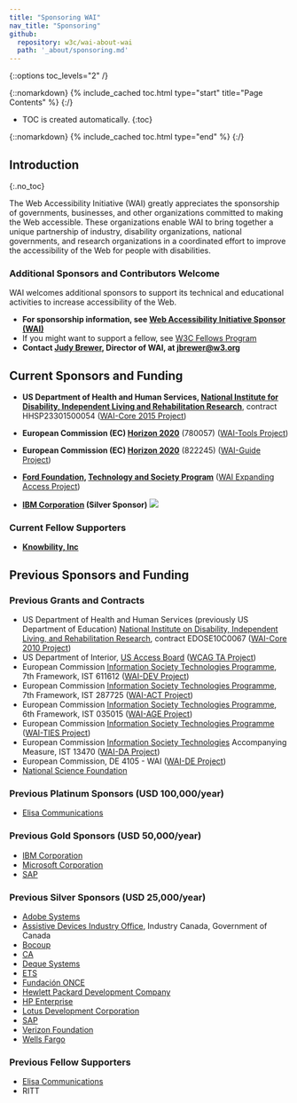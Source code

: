 ```yaml
---
title: "Sponsoring WAI"
nav_title: "Sponsoring"
github:
  repository: w3c/wai-about-wai
  path: '_about/sponsoring.md'
---
```


{::options toc_levels="2" /}

{::nomarkdown}
{% include_cached toc.html type="start" title="Page Contents" %}
{:/}

-   TOC is created automatically.
{:toc}

{::nomarkdown}
{% include_cached toc.html type="end" %}
{:/}

## Introduction
{:.no_toc}

The Web Accessibility Initiative (WAI) greatly appreciates the
sponsorship of governments, businesses, and other organizations
committed to making the Web accessible. These organizations enable WAI
to bring together a unique partnership of industry, disability
organizations, national governments, and research organizations in a
coordinated effort to improve the accessibility of the Web for people
with disabilities.

### Additional Sponsors and Contributors Welcome

WAI welcomes additional sponsors to support its technical and educational activities to increase accessibility of the Web.
* **For sponsorship information, see [Web Accessibility Initiative Sponsor (WAI)](http://www.w3.org/Consortium/sponsor/webforall#wai)**
* If you might want to support a fellow, see [W3C Fellows Program](https://www.w3.org/Consortium/Recruitment/Fellows)
* **Contact [Judy Brewer](https://www.w3.org/People/Brewer/), Director of WAI, at <jbrewer@w3.org>**

## Current Sponsors and Funding

-   **US Department of Health and Human Services, [National Institute for
    Disability, Independent Living and Rehabilitation
    Research](http://www.acl.gov/programs/NIDILRR/)**, contract
    HHSP23301500054 ([WAI-Core 2015
    Project](https://www.w3.org/WAI/Core2015/))

-   **European Commission (EC) [Horizon 2020](https://ec.europa.eu/programmes/horizon2020/)** (780057) ([WAI-Tools Project](https://www.w3.org/WAI/about/projects/wai-tools/))

-   **European Commission (EC) [Horizon 2020](https://ec.europa.eu/programmes/horizon2020/)** (822245) ([WAI-Guide Project](https://www.w3.org/WAI/about/projects/wai-guide/))

-   **[Ford Foundation](https://www.fordfoundation.org/), [Technology and Society Program](https://www.fordfoundation.org/work/challenging-inequality/technology-and-society/)** ([WAI Expanding Access Project](https://www.w3.org/WAI/expand-access/))

-   **[IBM Corporation](http://www.ibm.com/able) (Silver Sponsor)**
    ![](https://w3.org/Icons/ibm_screen_blue_2px.gif)
    
### Current Fellow Supporters

-  **[Knowbility, Inc](https://knowbility.org/)**

## Previous Sponsors and Funding

### Previous Grants and Contracts

-   US Department of Health and Human Services (previously US Department
    of Education) [National Institute on Disability, Independent Living,
    and Rehabilitation
    Research](http://www.ed.gov/about/offices/list/osers/nidrr/index.html),
    contract EDOSE10C0067 ([WAI-Core 2010
    Project](https://www.w3.org/WAI/Core/Overview.html))
-   US Department of Interior, [US Access Board](https://www.access-board.gov/) ([WCAG TA
    Project](https://www.w3.org/WAI/WCAGTA/Overview.html))
-   European Commission [Information Society Technologies
    Programme](http://cordis.europa.eu/ist/), 7th Framework, IST 611612
    ([WAI-DEV Project](http://www.w3.org/WAI/DEV/))
-   European Commission [Information Society Technologies
    Programme](http://cordis.europa.eu/ist/), 7th Framework, IST 287725
    ([WAI-ACT Project](https://www.w3.org/WAI/ACT/Overview.html))
-   European Commission [Information Society Technologies
    Programme](http://cordis.europa.eu/ist/), 6th Framework, IST 035015
    ([WAI-AGE Project](https://www.w3.org/WAI/WAI-AGE/Overview.html))
-   European Commission [Information Society Technologies
    Programme](http://cordis.europa.eu/ist/) ([WAI-TIES
    Project](https://www.w3.org/WAI/TIES/Overview.html))
-   European Commission [Information Society
    Technologies](http://cordis.europa.eu/ist/) Accompanying Measure,
    IST 13470 ([WAI-DA Project](https://www.w3.org/WAI/WAIDA/))
-   European Commission, DE 4105 - WAI ([WAI-DE
    Project](https://www.w3.org/WAI/TIDE/FR2.htm))
-   [National Science Foundation](http://www.nsf.gov)

### Previous Platinum Sponsors (USD 100,000/year)

-   [Elisa Communications](http://www.elisa.fi/)

### Previous Gold Sponsors (USD 50,000/year)

-   [IBM Corporation](http://www.ibm.com/able)
-   [Microsoft Corporation](http://www.microsoft.com/)
-   [SAP](http://www.sap.com/)

### Previous Silver Sponsors (USD 25,000/year)

-   [Adobe Systems](http://www.adobe.com/)
-   [Assistive Devices Industry
    Office](http://strategis.ic.gc.ca/epic/internet/inadio-biaaf.nsf/vwGeneratedInterE/home),
    Industry Canada, Government of Canada
-   [Bocoup](https://bocoup.com/)
-   [CA](http://www.ca.com/)
-   [Deque Systems](http://www.deque.com/)
-   [ETS](http://www.ets.org/)
-   [Fundación ONCE](http://www.fundaciononce.es/)
-   [Hewlett Packard Development Company](http://www.hp.com/)
-   [HP Enterprise](https://www.hpe.com/us/en/home.html)
-   [Lotus Development Corporation](http://www.lotus.com)
-   [SAP](http://www.sap.com/)
-   [Verizon
    Foundation](http://www22.verizon.com/content/verizonglobalhome/ghp_landing.aspx)
-   [Wells Fargo](http://www.wellsfargo.com/home.htm)

### Previous Fellow Supporters

-  [Elisa Communications](http://www.elisa.fi/)
-  RITT

<!--
Contributors

-   [Ta-meteo.fr](http://www.ta-meteo.fr "Ta-Meteo.fr")
-   Austrian Computer Society, Roland Wagner Award
-   Massachusetts Association for the Blind
-   NewDoctor.com
-   WinWriters

-->
